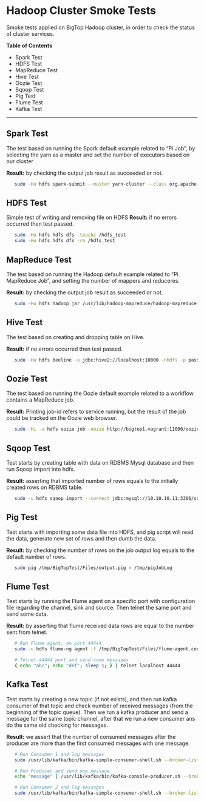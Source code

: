 Hadoop Cluster Smoke Tests
==========================
Smoke tests applied on BigTop Hadoop cluster, in order to check the status of cluster services.

**Table of Contents**
+ Spark Test
+ HDFS Test
+ MapReduce Test
+ Hive Test
+ Oozie Test
+ Sqoop Test
+ Pig Test
+ Flume Test
+ Kafka Test

------------

## Spark Test
The test based on running the Spark default example related to “Pi Job”, by selecting the yarn as a master and set the number of executors based on our cluster

**Result:** by checking the output job result as succeeded or not.
```bash
   sudo -Hu hdfs spark-submit --master yarn-cluster --class org.apache.spark.examples.SparkPi --num-executors 2 --driver-cores 1 --driver-memory 512m --executor-memory 512m --executor-cores 2 --queue default /usr/lib/spark/lib/spark-examples.jar 10 
```

## HDFS Test
Simple test of writing and removing file on HDFS
**Result:** if no errors occurred then test passed.
```bash
   sudo -Hu hdfs hdfs dfs -touchz /hdfs_test
   sudo -Hu hdfs hdfs dfs -rm /hdfs_test
```

## MapReduce Test
The test based on running the Hadoop default example related to “Pi MapReduce Job”, and setting the number of mappers and reduceres.

**Result:** by checking the output job result as succeeded or not.
```bash
   sudo -Hu hdfs hadoop jar /usr/lib/hadoop-mapreduce/hadoop-mapreduce-examples.jar pi 2 2
```

## Hive Test
The test based on creating and dropping table on Hive.

**Result:** if no errors occurred then test passed.
```bash
   sudo -Hu hdfs beeline -u jdbc:hive2://localhost:10000 -nhdfs -p password -d org.apache.hive.jdbc.HiveDriver -e 'create table test_table ( id int )  location "/tmp/test_table"; drop table test_table;'
```


## Oozie Test
The test based on running the Oozie default example related to a workflow contains a MapReduce job.

**Result:** Printing job-id refers to service running, but the result of the job could be tracked on the Oozie web browser.
```bash
   sudo -Hi -u hdfs oozie job -oozie http://bigtop1.vagrant:11000/oozie -config /tmp/examples/apps/map-reduce/job.properties -run
```

## Sqoop Test
Test starts by creating table with data on RDBMS Mysql database and then run Sqoop import into hdfs.

**Result:** asserting that imported number of rows equals to the initially created rows on RDBMS table.
```bash
   sudo -u hdfs sqoop import --connect jdbc:mysql://10.10.10.11:3306/sqoop_test --username root --password **** --table test_table --target-dir /tmp_sqoop/
```

## Pig Test
Test starts with importing some data file into HDFS, and pig script will read the data, generate new set of rows and then dumb the data.

**Result:** by checking the number of rows on the job output log equals to the default number of rows.
```bash
   sudo pig /tmp/BigTopTest/Files/output.pig > /tmp/pigJobLog
```

## Flume Test
Test starts by running the Flume agent on a specific port with configuration file regarding the channel, sink and source.
Then telnet the same port and send some data.

**Result:** by asserting that flume received data rows are equal to the number sent from telnet.
```bash
   # Run Flume agent, on port 44444
   sudo -u hdfs flume-ng agent -f /tmp/BigTopTest/Files/flume-agent.conf -n shaman &

   # Telnet 44444 port and send some messages
   { echo "abc"; echo "def"; sleep 1; } | telnet localhost 44444
```

## Kafka Test
Test starts by creating a new topic (if not exists), and then run kafka consumer of that topic and check number of received messages (from the beginning of the topic queue).
Then we run a kafka producer and send a message for the same topic channel, after that we run a new consumer ans do the same old checking for messages.

**Result:** we assert that the number of consumed messages after the producer are more than the first consumed messages with one message.
```bash
   # Run Consumer 1 and log messages
   sudo /usr/lib/kafka/bin/kafka-simple-consumer-shell.sh --broker-list localhost:9092 --topic Hello-Kafka --partition 0 > /tmp/kafkaLog1 &

   # Run Producer and send one message
   echo "message" | /usr/lib/kafka/bin/kafka-console-producer.sh --broker-list localhost:9092 --topic Hello-Kafka

   # Run Consumer 2 and log messages
   sudo /usr/lib/kafka/bin/kafka-simple-consumer-shell.sh --broker-list localhost:9092 --topic Hello-Kafka --partition 0 > /tmp/kafkaLog2 &
```

